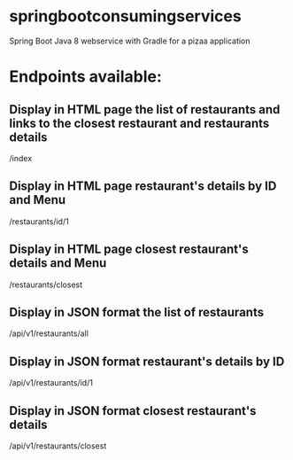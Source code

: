 # springbootconsumingservices
Spring Boot Java 8 webservice with Gradle for a pizaa application

# Endpoints available:

## Display in HTML page the list of restaurants and links to the closest restaurant and restaurants details
/index

## Display in HTML page restaurant's details by ID and Menu
/restaurants/id/1

## Display in HTML page closest restaurant's details and Menu
/restaurants/closest

## Display in JSON format the list of restaurants
/api/v1/restaurants/all

## Display in JSON format restaurant's details by ID
/api/v1/restaurants/id/1

## Display in JSON format closest restaurant's details
/api/v1/restaurants/closest

